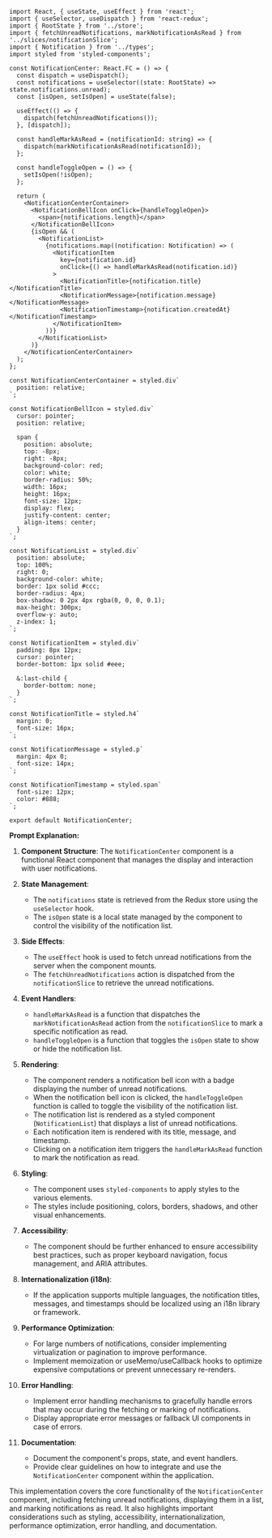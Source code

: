 ```tsx
import React, { useState, useEffect } from 'react';
import { useSelector, useDispatch } from 'react-redux';
import { RootState } from '../store';
import { fetchUnreadNotifications, markNotificationAsRead } from '../slices/notificationSlice';
import { Notification } from '../types';
import styled from 'styled-components';

const NotificationCenter: React.FC = () => {
  const dispatch = useDispatch();
  const notifications = useSelector((state: RootState) => state.notifications.unread);
  const [isOpen, setIsOpen] = useState(false);

  useEffect(() => {
    dispatch(fetchUnreadNotifications());
  }, [dispatch]);

  const handleMarkAsRead = (notificationId: string) => {
    dispatch(markNotificationAsRead(notificationId));
  };

  const handleToggleOpen = () => {
    setIsOpen(!isOpen);
  };

  return (
    <NotificationCenterContainer>
      <NotificationBellIcon onClick={handleToggleOpen}>
        <span>{notifications.length}</span>
      </NotificationBellIcon>
      {isOpen && (
        <NotificationList>
          {notifications.map((notification: Notification) => (
            <NotificationItem
              key={notification.id}
              onClick={() => handleMarkAsRead(notification.id)}
            >
              <NotificationTitle>{notification.title}</NotificationTitle>
              <NotificationMessage>{notification.message}</NotificationMessage>
              <NotificationTimestamp>{notification.createdAt}</NotificationTimestamp>
            </NotificationItem>
          ))}
        </NotificationList>
      )}
    </NotificationCenterContainer>
  );
};

const NotificationCenterContainer = styled.div`
  position: relative;
`;

const NotificationBellIcon = styled.div`
  cursor: pointer;
  position: relative;

  span {
    position: absolute;
    top: -8px;
    right: -8px;
    background-color: red;
    color: white;
    border-radius: 50%;
    width: 16px;
    height: 16px;
    font-size: 12px;
    display: flex;
    justify-content: center;
    align-items: center;
  }
`;

const NotificationList = styled.div`
  position: absolute;
  top: 100%;
  right: 0;
  background-color: white;
  border: 1px solid #ccc;
  border-radius: 4px;
  box-shadow: 0 2px 4px rgba(0, 0, 0, 0.1);
  max-height: 300px;
  overflow-y: auto;
  z-index: 1;
`;

const NotificationItem = styled.div`
  padding: 8px 12px;
  cursor: pointer;
  border-bottom: 1px solid #eee;

  &:last-child {
    border-bottom: none;
  }
`;

const NotificationTitle = styled.h4`
  margin: 0;
  font-size: 16px;
`;

const NotificationMessage = styled.p`
  margin: 4px 0;
  font-size: 14px;
`;

const NotificationTimestamp = styled.span`
  font-size: 12px;
  color: #888;
`;

export default NotificationCenter;
```

**Prompt Explanation:**

1. **Component Structure**: The `NotificationCenter` component is a functional React component that manages the display and interaction with user notifications.

2. **State Management**:
   - The `notifications` state is retrieved from the Redux store using the `useSelector` hook.
   - The `isOpen` state is a local state managed by the component to control the visibility of the notification list.

3. **Side Effects**:
   - The `useEffect` hook is used to fetch unread notifications from the server when the component mounts.
   - The `fetchUnreadNotifications` action is dispatched from the `notificationSlice` to retrieve the unread notifications.

4. **Event Handlers**:
   - `handleMarkAsRead` is a function that dispatches the `markNotificationAsRead` action from the `notificationSlice` to mark a specific notification as read.
   - `handleToggleOpen` is a function that toggles the `isOpen` state to show or hide the notification list.

5. **Rendering**:
   - The component renders a notification bell icon with a badge displaying the number of unread notifications.
   - When the notification bell icon is clicked, the `handleToggleOpen` function is called to toggle the visibility of the notification list.
   - The notification list is rendered as a styled component (`NotificationList`) that displays a list of unread notifications.
   - Each notification item is rendered with its title, message, and timestamp.
   - Clicking on a notification item triggers the `handleMarkAsRead` function to mark the notification as read.

6. **Styling**:
   - The component uses `styled-components` to apply styles to the various elements.
   - The styles include positioning, colors, borders, shadows, and other visual enhancements.

7. **Accessibility**:
   - The component should be further enhanced to ensure accessibility best practices, such as proper keyboard navigation, focus management, and ARIA attributes.

8. **Internationalization (i18n)**:
   - If the application supports multiple languages, the notification titles, messages, and timestamps should be localized using an i18n library or framework.

9. **Performance Optimization**:
   - For large numbers of notifications, consider implementing virtualization or pagination to improve performance.
   - Implement memoization or useMemo/useCallback hooks to optimize expensive computations or prevent unnecessary re-renders.

10. **Error Handling**:
    - Implement error handling mechanisms to gracefully handle errors that may occur during the fetching or marking of notifications.
    - Display appropriate error messages or fallback UI components in case of errors.

11. **Documentation**:
    - Document the component's props, state, and event handlers.
    - Provide clear guidelines on how to integrate and use the `NotificationCenter` component within the application.

This implementation covers the core functionality of the `NotificationCenter` component, including fetching unread notifications, displaying them in a list, and marking notifications as read. It also highlights important considerations such as styling, accessibility, internationalization, performance optimization, error handling, and documentation.